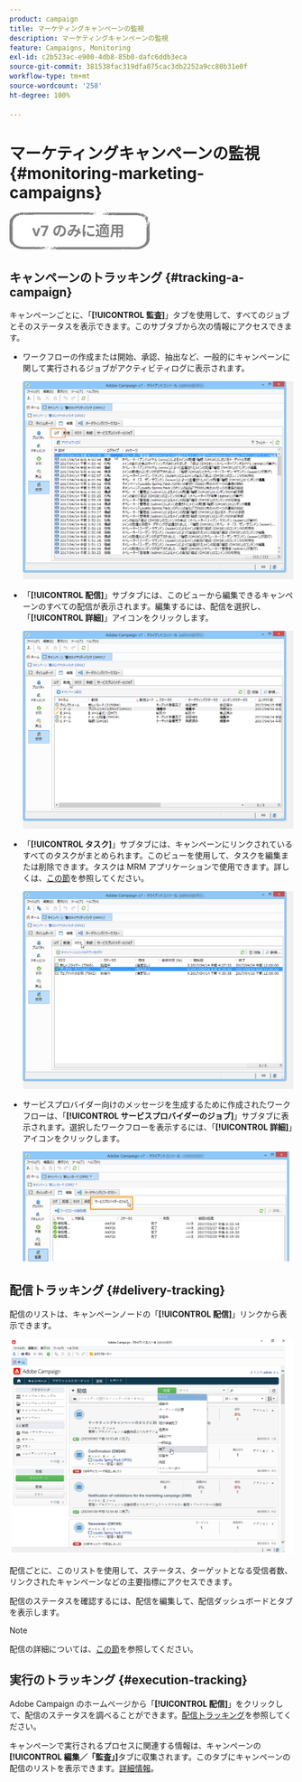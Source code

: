 ```yaml
---
product: campaign
title: マーケティングキャンペーンの監視
description: マーケティングキャンペーンの監視
feature: Campaigns, Monitoring
exl-id: c2b523ac-e900-4db8-85b0-dafc6ddb3eca
source-git-commit: 381538fac319dfa075cac3db2252a9cc80b31e0f
workflow-type: tm+mt
source-wordcount: '258'
ht-degree: 100%

---
```


# マーケティングキャンペーンの監視 {#monitoring-marketing-campaigns}

![](../../assets/v7-only.svg)

## キャンペーンのトラッキング {#tracking-a-campaign}

キャンペーンごとに、「**[!UICONTROL 監査]**」タブを使用して、すべてのジョブとそのステータスを表示できます。このサブタブから次の情報にアクセスできます。

* ワークフローの作成または開始、承認、抽出など、一般的にキャンペーンに関して実行されるジョブがアクティビティログに表示されます。

   ![](assets/s_ncs_user_op_edit_exe_tab_a.png)

* 「**[!UICONTROL 配信]**」サブタブには、このビューから編集できるキャンペーンのすべての配信が表示されます。編集するには、配信を選択し、「**[!UICONTROL 詳細]**」アイコンをクリックします。

   ![](assets/s_ncs_user_op_edit_exe_tab_b.png)

* 「**[!UICONTROL タスク]**」サブタブには、キャンペーンにリンクされているすべてのタスクがまとめられます。このビューを使用して、タスクを編集または削除できます。タスクは MRM アプリケーションで使用できます。詳しくは、[この節](../../mrm/using/creating-and-managing-tasks.md)を参照してください。

   ![](assets/s_ncs_user_op_edit_exe_tab_e.png)

* サービスプロバイダー向けのメッセージを生成するために作成されたワークフローは、「**[!UICONTROL サービスプロバイダーのジョブ]**」サブタブに表示されます。選択したワークフローを表示するには、「**[!UICONTROL 詳細]**」アイコンをクリックします。

   ![](assets/s_ncs_user_op_edit_exe_tab_d.png)

## 配信トラッキング {#delivery-tracking}

配信のリストは、キャンペーンノードの「**[!UICONTROL 配信]**」リンクから表示できます。

![](assets/s_ncs_user_op_del_state_from_homepage.png)

配信ごとに、このリストを使用して、ステータス、ターゲットとなる受信者数、リンクされたキャンペーンなどの主要指標にアクセスできます。

配信のステータスを確認するには、配信を編集して、配信ダッシュボードとタブを表示します。

>[!NOTE]
>
>配信の詳細については、[この節](../../delivery/using/about-message-tracking.md)を参照してください。

## 実行のトラッキング {#execution-tracking}

Adobe Campaign のホームページから「**[!UICONTROL 配信]**」をクリックして、配信のステータスを調べることができます。[配信トラッキング](#delivery-tracking)を参照してください。

キャンペーンで実行されるプロセスに関連する情報は、キャンペーンの&#x200B;**[!UICONTROL 編集／「監査」]**&#x200B;タブに収集されます。このタブにキャンペーンの配信のリストを表示できます。[詳細情報](#tracking-a-campaign)。
